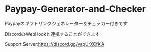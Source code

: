 # Paypay-Generator-and-Checker
Paypayのギフトリンクジェネレーター＆チェッカー付きです


DiscordのWebHookと連携することができます


Support Server:https://discord.gg/vapUrXCfKA
